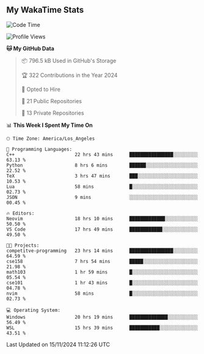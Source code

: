 ## My WakaTime Stats
<!--START_SECTION:waka-->
![Code Time](http://img.shields.io/badge/Code%20Time-133%20hrs%2045%20mins-blue)

![Profile Views](http://img.shields.io/badge/Profile%20Views-0-blue)

**🐱 My GitHub Data** 

> 📦 796.5 kB Used in GitHub's Storage 
 > 
> 🏆 322 Contributions in the Year 2024
 > 
> 💼 Opted to Hire
 > 
> 📜 21 Public Repositories 
 > 
> 🔑 13 Private Repositories 
 > 
📊 **This Week I Spent My Time On** 

```text
🕑︎ Time Zone: America/Los_Angeles

💬 Programming Languages: 
C++                      22 hrs 43 mins      ████████████████░░░░░░░░░   63.13 % 
Python                   8 hrs 6 mins        ██████░░░░░░░░░░░░░░░░░░░   22.52 % 
TeX                      3 hrs 47 mins       ███░░░░░░░░░░░░░░░░░░░░░░   10.53 % 
Lua                      58 mins             █░░░░░░░░░░░░░░░░░░░░░░░░   02.73 % 
JSON                     9 mins              ░░░░░░░░░░░░░░░░░░░░░░░░░   00.45 % 

🔥 Editors: 
Neovim                   18 hrs 10 mins      █████████████░░░░░░░░░░░░   50.50 % 
VS Code                  17 hrs 49 mins      ████████████░░░░░░░░░░░░░   49.50 % 

🐱‍💻 Projects: 
competitve-programming   23 hrs 14 mins      ████████████████░░░░░░░░░   64.59 % 
cse158                   7 hrs 54 mins       █████░░░░░░░░░░░░░░░░░░░░   21.98 % 
math103                  1 hr 59 mins        █░░░░░░░░░░░░░░░░░░░░░░░░   05.54 % 
cse101                   1 hr 43 mins        █░░░░░░░░░░░░░░░░░░░░░░░░   04.78 % 
nvim                     58 mins             █░░░░░░░░░░░░░░░░░░░░░░░░   02.73 % 

💻 Operating System: 
Windows                  20 hrs 19 mins      ██████████████░░░░░░░░░░░   56.49 % 
WSL                      15 hrs 39 mins      ███████████░░░░░░░░░░░░░░   43.51 % 
```


 Last Updated on 15/11/2024 11:12:26 UTC
<!--END_SECTION:waka-->
